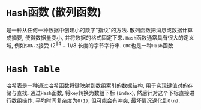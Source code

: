 # `Hash`函数 (散列函数)
是一种从任何一种数据中创建小的数字"指纹"的方法. 散列函数把消息或数据计算成摘要, 使得数据量变小, 并将数据的格式固定下来.
`Hash`函数通常具有很大的定义域, 例如`SHA-2`接受 $(2^{64} - 1) / 8$ 长度的字节字符串.
`CRC`也是一种`Hash`函数

# `Hash Table`
哈希表是一种通过哈希函数将键映射到数组索引的数据结构, 用于实现键值对的存储与查找.
通过`Hash`函数, 将`key`转换为数组下标 (`index`), 然后针对这个下标直接进行数组操作. 
平均时间复杂度为`O(1)`, 但可能会有冲突, 最坏情况退化到`O(n)`.